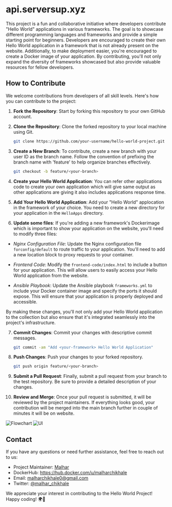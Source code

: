 # api.serversup.xyz

This project is a fun and collaborative initiative where developers contribute "Hello World" applications in various frameworks. The goal is to showcase different programming languages and frameworks and provide a simple starting point for beginners.
Developers are encouraged to create their own Hello World application in a framework that is not already present on the website. Additionally, to make deployment easier, you're encouraged to create a Docker image of your application. By contributing, you'll not only expand the diversity of frameworks showcased but also provide valuable resources for fellow developers.


## How to Contribute

We welcome contributions from developers of all skill levels. Here's how you can contribute to the project:

1. **Fork the Repository**: Start by forking this repository to your own GitHub account.

2. **Clone the Repository**: Clone the forked repository to your local machine using Git.

    ```bash
    git clone https://github.com/your-username/hello-world-project.git
    ```

3. **Create a New Branch**: To contribute, create a new branch with your user ID as the branch name. Follow the convention of prefixing the branch name with 'feature' to help organize branches effectively.

    ```bash
    git checkout -b feature/<your-branch>
    ```

4. **Create your Hello World Application**: You can refer other applications code to create your own application which will give same output as other applications are giving it also includes applications response time.

5. **Add Your Hello World Application**: Add your "Hello World" applocation in the framework of your choice. You need to create a new directory for your application in the ```HelloApps``` directory.

6. **Update some files**: If you're adding a new framework's Dockerimage which is important to show your application on the website, you'll need to modify three files:

* *Nginx Configuration File*: Update the Nginx configuration file ```forconfig/default``` to route traffic to your application. You'll need to add a new location block to proxy requests to your container.

* *Frontend Code*: Modify the ```frontend-code/index.html``` to include a button for your application. This will allow users to easily access your Hello World application from the website.

* *Ansible Playbook*: Update the Ansible playbook ```frameworks.yml``` to include your Docker container image and specify the ports it should expose. This will ensure that your application is properly deployed and accessible.

By making these changes, you'll not only add your Hello World application to the collection but also ensure that it's integrated seamlessly into the project's infrastructure.


7. **Commit Changes**: Commit your changes with descriptive commit messages.

    ```bash
    git commit -am "Add <your-framework> Hello World Application"
    ```

8. **Push Changes**: Push your changes to your forked repository.

    ```bash
    git push origin feature/<your-branch>
    ```

9. **Submit a Pull Request**: Finally, submit a pull request from your branch to the test repository. Be sure to provide a detailed description of your changes.

10. **Review and Merge**: Once your pull request is submitted, it will be reviewed by the project maintainers. If everything looks good, your contribution will be merged into the main branch further in couple of minutes it will be on website.


![Flowchart](https://github.com/user-attachments/assets/6a0f788b-f1d1-4f7e-af9c-3fa7600bd48a)
![UI](https://github.com/user-attachments/assets/4f9640ce-3dfb-4887-aeac-5f3afd4c252f)


## Contact

If you have any questions or need further assistance, feel free to reach out to us:

- Project Maintainer: [Malhar](https://github.com/Malhar-06)
- DockerHub: https://hub.docker.com/u/malharchikhale
- Email: malharchikhale0@gmail.com
- Twitter: [@malhar_chikhale](https://twitter.com/malhar_chikhale)

We appreciate your interest in contributing to the Hello World Project! Happy coding! 🌍👋
